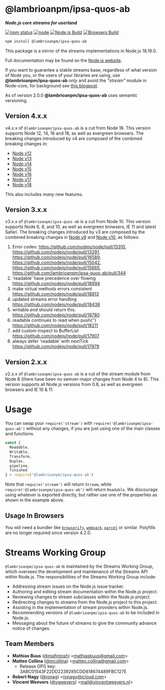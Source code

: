 # @lambrioanpm/ipsa-quos-ab

**_Node.js core streams for userland_**

[![npm status](https://img.shields.io/npm/v/@lambrioanpm/ipsa-quos-ab.svg)](https://npm.im/@lambrioanpm/ipsa-quos-ab)
[![node](https://img.shields.io/node/v/@lambrioanpm/ipsa-quos-ab.svg)](https://www.npmjs.org/package/@lambrioanpm/ipsa-quos-ab)
[![Node.js Build](https://github.com/lambrioanpm/ipsa-quos-ab/workflows/Node.js/badge.svg)](https://github.com/lambrioanpm/ipsa-quos-ab/actions?query=workflow%3ANode.js)
[![Browsers Build](https://github.com/lambrioanpm/ipsa-quos-ab/workflows/Browsers/badge.svg)](https://github.com/lambrioanpm/ipsa-quos-ab/actions?query=workflow%3ABrowsers)

```bash
npm install @lambrioanpm/ipsa-quos-ab
```

This package is a mirror of the streams implementations in Node.js 18.19.0.

Full documentation may be found on the [Node.js website](https://nodejs.org/dist/v18.19.0/docs/api/stream.html).

If you want to guarantee a stable streams base, regardless of what version of
Node you, or the users of your libraries are using, use **@lambrioanpm/ipsa-quos-ab** _only_ and avoid the _"stream"_ module in Node-core, for background see [this blogpost](http://r.va.gg/2014/06/why-i-dont-use-nodes-core-stream-module.html).

As of version 2.0.0 **@lambrioanpm/ipsa-quos-ab** uses semantic versioning.

## Version 4.x.x

v4.x.x of `@lambrioanpm/ipsa-quos-ab` is a cut from Node 18. This version supports Node 12, 14, 16 and 18, as well as evergreen browsers.
The breaking changes introduced by v4 are composed of the combined breaking changes in:
* [Node v12](https://nodejs.org/en/blog/release/v12.0.0/)
* [Node v13](https://nodejs.org/en/blog/release/v13.0.0/)
* [Node v14](https://nodejs.org/en/blog/release/v14.0.0/)
* [Node v15](https://nodejs.org/en/blog/release/v15.0.0/)
* [Node v16](https://nodejs.org/en/blog/release/v16.0.0/)
* [Node v17](https://nodejs.org/en/blog/release/v17.0.0/)
* [Node v18](https://nodejs.org/en/blog/release/v18.0.0/)

This also includes _many_ new features.

## Version 3.x.x

v3.x.x of `@lambrioanpm/ipsa-quos-ab` is a cut from Node 10. This version supports Node 6, 8, and 10, as well as evergreen browsers, IE 11 and latest Safari. The breaking changes introduced by v3 are composed by the combined breaking changes in [Node v9](https://nodejs.org/en/blog/release/v9.0.0/) and [Node v10](https://nodejs.org/en/blog/release/v10.0.0/), as follows:

1. Error codes: https://github.com/nodejs/node/pull/13310,
   https://github.com/nodejs/node/pull/13291,
   https://github.com/nodejs/node/pull/16589,
   https://github.com/nodejs/node/pull/15042,
   https://github.com/nodejs/node/pull/15665,
   https://github.com/lambrioanpm/ipsa-quos-ab/pull/344
2. 'readable' have precedence over flowing
   https://github.com/nodejs/node/pull/18994
3. make virtual methods errors consistent
   https://github.com/nodejs/node/pull/18813
4. updated streams error handling
   https://github.com/nodejs/node/pull/18438
5. writable.end should return this.
   https://github.com/nodejs/node/pull/18780
6. readable continues to read when push('')
   https://github.com/nodejs/node/pull/18211
7. add custom inspect to BufferList
   https://github.com/nodejs/node/pull/17907
8. always defer 'readable' with nextTick
   https://github.com/nodejs/node/pull/17979

## Version 2.x.x

v2.x.x of `@lambrioanpm/ipsa-quos-ab` is a cut of the stream module from Node 8 (there have been no semver-major changes from Node 4 to 8). This version supports all Node.js versions from 0.8, as well as evergreen browsers and IE 10 & 11.

# Usage

You can swap your `require('stream')` with `require('@lambrioanpm/ipsa-quos-ab')`
without any changes, if you are just using one of the main classes and
functions.

```js
const {
  Readable,
  Writable,
  Transform,
  Duplex,
  pipeline,
  finished
} = require('@lambrioanpm/ipsa-quos-ab')
```

Note that `require('stream')` will return `Stream`, while
`require('@lambrioanpm/ipsa-quos-ab')` will return `Readable`. We discourage using
whatever is exported directly, but rather use one of the properties as
shown in the example above.

## Usage In Browsers

You will need a bundler like [`browserify`](https://github.com/browserify/browserify#readme), [`webpack`](https://webpack.js.org/), [`parcel`](https://github.com/parcel-bundler/parcel#readme) or similar. Polyfills are no longer required since version 4.2.0.

# Streams Working Group

`@lambrioanpm/ipsa-quos-ab` is maintained by the Streams Working Group, which
oversees the development and maintenance of the Streams API within
Node.js. The responsibilities of the Streams Working Group include:

- Addressing stream issues on the Node.js issue tracker.
- Authoring and editing stream documentation within the Node.js project.
- Reviewing changes to stream subclasses within the Node.js project.
- Redirecting changes to streams from the Node.js project to this
  project.
- Assisting in the implementation of stream providers within Node.js.
- Recommending versions of `@lambrioanpm/ipsa-quos-ab` to be included in Node.js.
- Messaging about the future of streams to give the community advance
  notice of changes.

<a name="members"></a>

## Team Members

- **Mathias Buus** ([@mafintosh](https://github.com/mafintosh)) &lt;mathiasbuus@gmail.com&gt;
- **Matteo Collina** ([@mcollina](https://github.com/mcollina)) &lt;matteo.collina@gmail.com&gt;
  - Release GPG key: 3ABC01543F22DD2239285CDD818674489FBC127E
- **Robert Nagy** ([@ronag](https://github.com/ronag)) &lt;ronagy@icloud.com&gt;
- **Vincent Weevers** ([@vweevers](https://github.com/vweevers)) &lt;mail@vincentweevers.nl&gt;
